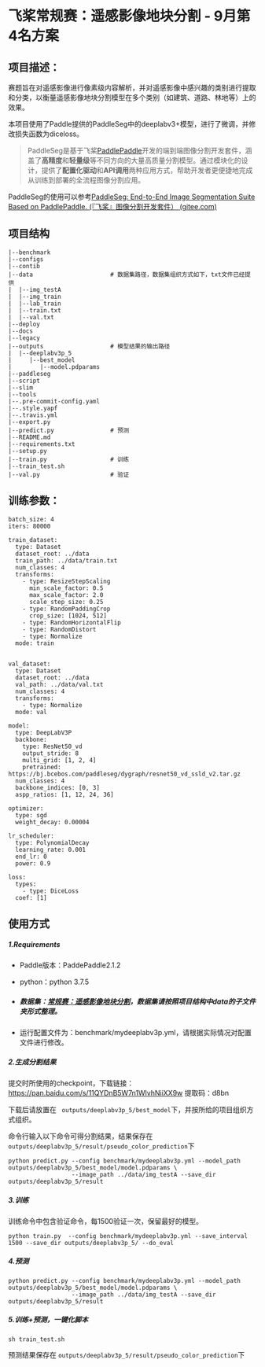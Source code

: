 # 飞桨常规赛：遥感影像地块分割 - 9月第4名方案



## 项目描述：

​     赛题旨在对遥感影像进行像素级内容解析，并对遥感影像中感兴趣的类别进行提取和分类，以衡量遥感影像地块分割模型在多个类别（如建筑、道路、林地等）上的效果。

本项目使用了Paddle提供的PaddleSeg中的deeplabv3+模型，进行了微调，并修改损失函数为diceloss。

> PaddleSeg是基于飞桨[PaddlePaddle](https://www.paddlepaddle.org.cn/)开发的端到端图像分割开发套件，涵盖了**高精度**和**轻量级**等不同方向的大量高质量分割模型。通过模块化的设计，提供了**配置化驱动**和**API调用**两种应用方式，帮助开发者更便捷地完成从训练到部署的全流程图像分割应用。

PaddleSeg的使用可以参考[PaddleSeg: End-to-End Image Segmentation Suite Based on PaddlePaddle. (『飞桨』图像分割开发套件） (gitee.com)](https://gitee.com/paddlepaddle/PaddleSeg?_from=gitee_search)

## 项目结构

```shell
|--benchmark
|--configs
|--contib
|--data                      # 数据集路径，数据集组织方式如下，txt文件已经提供
|  |--img_testA
|  |--img_train
|  |--lab_train
|  |--train.txt
|  |--val.txt
|--deploy
|--docs
|--legacy
|--outputs                   # 模型结果的输出路径
|  |--deeplabv3p_5
|     |--best_model
|        |--model.pdparams
|--paddleseg
|--script
|--slim
|--tools
|--.pre-commit-config.yaml
|--.style.yapf
|--.travis.yml
|--export.py
|--predict.py                # 预测
|--README.md
|--requirements.txt 
|--setup.py
|--train.py                  # 训练
|--train_test.sh
|--val.py                    # 验证
```

## 训练参数：

```shell
batch_size: 4
iters: 80000

train_dataset:
  type: Dataset
  dataset_root: ../data
  train_path: ../data/train.txt
  num_classes: 4
  transforms:
    - type: ResizeStepScaling
      min_scale_factor: 0.5
      max_scale_factor: 2.0
      scale_step_size: 0.25
    - type: RandomPaddingCrop
      crop_size: [1024, 512]
    - type: RandomHorizontalFlip
    - type: RandomDistort
    - type: Normalize
  mode: train


val_dataset:
  type: Dataset
  dataset_root: ../data
  val_path: ../data/val.txt
  num_classes: 4
  transforms:
    - type: Normalize
  mode: val

model:
  type: DeepLabV3P
  backbone:
    type: ResNet50_vd
    output_stride: 8
    multi_grid: [1, 2, 4]
    pretrained: https://bj.bcebos.com/paddleseg/dygraph/resnet50_vd_ssld_v2.tar.gz
  num_classes: 4
  backbone_indices: [0, 3]
  aspp_ratios: [1, 12, 24, 36]

optimizer:
  type: sgd
  weight_decay: 0.00004

lr_scheduler:
  type: PolynomialDecay
  learning_rate: 0.001
  end_lr: 0
  power: 0.9

loss:
  types:
    - type: DiceLoss
  coef: [1]
```



## 使用方式

##### 1.Requirements

-    Paddle版本：PaddePaddle2.1.2

-    python：python 3.7.5

- #####    数据集：[常规赛：遥感影像地块分割](https://aistudio.baidu.com/aistudio/datasetdetail/77571)，数据集请按照项目结构中data的子文件夹形式整理。

-    运行配置文件为：benchmark/mydeeplabv3p.yml，请根据实际情况对配置文件进行修改。

##### 2.生成分割结果

  提交时所使用的checkpoint，下载链接：https://pan.baidu.com/s/11QYDnB5W7n1WlvhNiiXX9w  提取码：d8bn

  下载后请放置在 ` outputs/deeplabv3p_5/best_model`下，并按所给的项目组织方式组织。

  命令行输入以下命令可得分割结果，结果保存在 `outputs/deeplabv3p_5/result/pseudo_color_prediction`下

```shell
python predict.py --config benchmark/mydeeplabv3p.yml --model_path outputs/deeplabv3p_5/best_model/model.pdparams \
                  --image_path ../data/img_testA --save_dir outputs/deeplabv3p_5/result
```

##### 3.训练

训练命令中包含验证命令，每1500验证一次，保留最好的模型。

```shell
python train.py  --config benchmark/mydeeplabv3p.yml --save_interval 1500 --save_dir outputs/deeplabv3p_5/ --do_eval
```

##### 4.预测

```shell
python predict.py --config benchmark/mydeeplabv3p.yml --model_path outputs/deeplabv3p_5/best_model/model.pdparams \
                  --image_path ../data/img_testA --save_dir outputs/deeplabv3p_5/result
```

##### 5.训练+预测，一键化脚本

```shell
sh train_test.sh
```

预测结果保存在 `outputs/deeplabv3p_5/result/pseudo_color_prediction`下

